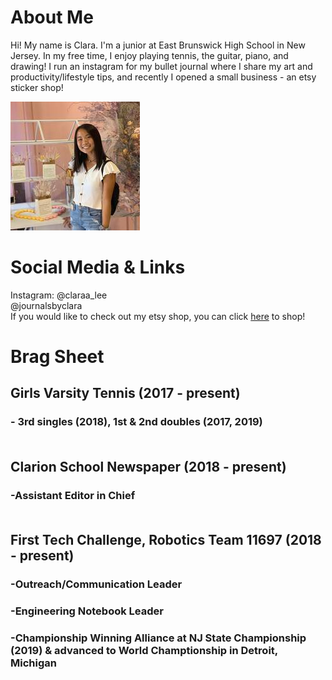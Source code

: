 # About Me

Hi! My name is Clara. I'm a junior at East Brunswick High School in New Jersey. In my free time, I enjoy playing tennis, the guitar, piano, and drawing! I run an instagram for my bullet journal where I share my art and productivity/lifestyle tips, and recently I opened a small business - an etsy sticker shop!

![](bioimage.jpg)

# Social Media & Links
Instagram: @claraa_lee <br/>
           @journalsbyclara <br/>
If you would like to check out my etsy shop, you can click [here](https://www.bucketofstickers.etsy.com) to shop!

# Brag Sheet
## Girls Varsity Tennis (2017 - present)<br/>
### - 3rd singles (2018), 1st & 2nd doubles (2017, 2019)<br/><br/>
## Clarion School Newspaper (2018 - present)<br/>
### -Assistant Editor in Chief<br/><br/>
## First Tech Challenge, Robotics Team 11697 (2018 - present)<br/>
### -Outreach/Communication Leader<br/>
### -Engineering Notebook Leader<br/>
### -Championship Winning Alliance at NJ State Championship (2019) & advanced to World Champtionship in Detroit, Michigan<br/>


